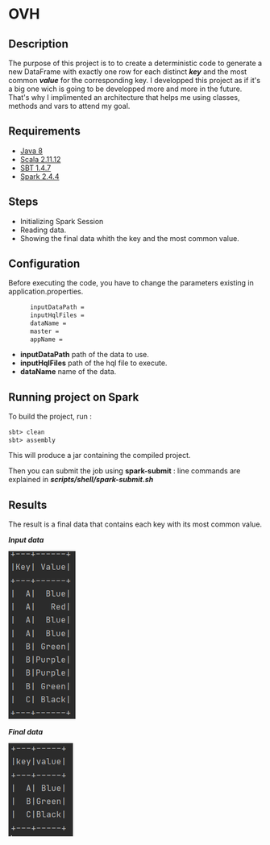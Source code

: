 # OVH

## Description

The purpose of this project is to to create a deterministic code to generate a new DataFrame with exactly one row for each distinct ***key*** and the most common ***value*** for the corresponding key.
</n> I developped this project as if it's a big one wich is going to be developped more and more in the future. That's why I implimented an architecture that helps me using 
classes, methods and vars to attend my goal.

## Requirements

* [Java 8](https://www.java.com/fr/download/faq/java8.xml)
* [Scala 2.11.12](https://www.scala-lang.org/download/2.11.12.html)
* [SBT 1.4.7](https://piccolo.link/sbt-1.4.7.zip)
* [Spark 2.4.4](https://spark.apache.org/releases/spark-release-2-4-4.html)

## Steps

* Initializing Spark Session
* Reading data.
* Showing the final data whith the key and the most common value.


## Configuration

Before executing the code, you have to change the parameters existing in application.properties.

          inputDataPath =
          inputHqlFiles = 
          dataName = 
          master = 
          appName = 

* **inputDataPath** path of the data to use.
* **inputHqlFiles** path of the hql file to execute.
* **dataName** name of the data.

## Running project on Spark

To build the project, run : 

    sbt> clean 
    sbt> assembly
    
This will produce a jar containing the compiled project.

Then you can submit the job using **spark-submit** : line commands are explained in ***scripts/shell/spark-submit.sh***

## Results

The result is a final data that contains each key with its most common value.

***Input data***

![input data](https://github.com/nackachy/OVH/blob/master/inputData.PNG)

***Final data***

![final data](https://github.com/nackachy/OVH/blob/master/finalData.PNG)




